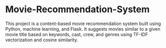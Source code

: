 # Movie-Recommendation-System
This project is a content-based movie recommendation system built using Python, machine learning, and Flask. It suggests movies similar to a given movie title based on keywords, cast, crew, and genres using TF-IDF vectorization and cosine similarity.
